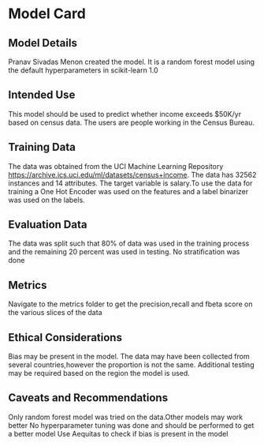 # Model Card


## Model Details
Pranav Sivadas Menon created the model. It is a random forest model using the default hyperparameters in scikit-learn 1.0


## Intended Use
This model should be used to predict whether income exceeds $50K/yr based on census data. The users are people working in the Census Bureau.


## Training Data
The data was obtained from the UCI Machine Learning Repository https://archive.ics.uci.edu/ml/datasets/census+income. The data has 32562 instances and 14 attributes. The target variable is salary.To use the data for training a One Hot Encoder was used on the features and a label binarizer was used on the labels.



## Evaluation Data
The data was split such that 80% of data was used in the training process and the remaining 20 percent was used in testing. No stratification was done


## Metrics
Navigate to the metrics folder to get the precision,recall and fbeta score on the various slices of the data


## Ethical Considerations
Bias may be present in the model. The data may have been collected from several countries,however the proportion is not the same. Additional testing may be required based on the region the model is used.


## Caveats and Recommendations
Only random forest model was tried on the data.Other models may work better
No hyperparameter tuning was done and should be performed to get a better model
Use Aequitas to check if bias is present in the model

